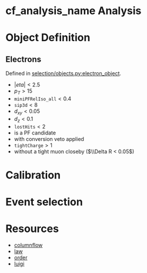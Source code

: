 # __cf_analysis_name__ Analysis

# Object Definition

## Electrons

Defined in [selection/objects.py:electron_object](__cf_module_name__/selection/objects.py).

- $|eta| < 2.5$ 
- $p_T > 15$
- $\texttt{miniPFRelIso\_all} < 0.4$
- $\texttt{sip3d} < 8$
- $d_{xy} < 0.05$ 
- $d_z < 0.1$
- $\texttt{lostHits} < 2$
- is a PF candidate
- with conversion veto applied 
- $\texttt{tightCharge} > 1$
- without a tight muon closeby ($\\Delta R < 0.05$)

# Calibration

# Event selection

# Resources

- [columnflow](https://github.com/uhh-cms/columnflow)
- [law](https://github.com/riga/law)
- [order](https://github.com/riga/order)
- [luigi](https://github.com/spotify/luigi)

